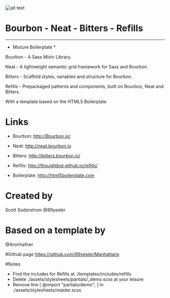 
![alt text](http://manhattans.89yesler.mixture.io/assets/img/manhattans_lg.png "Manhattans")

# Bourbon - Neat - Bitters - Refills
---

* Mixture Boilerplate *


Bourbon  - A Sass Mixin Library.

Neat - A lightweight semantic grid framework for Sass and Bourbon.

Bitters - Scaffold styles, variables and structure for Bourbon.

Refills - Prepackaged patterns and components, built on Bourbon, Neat and Bitters.

With a template based on the HTML5 Boilerplate 

# Links
- Bourbon: http://Bourbon.io/

- Neat: http://neat.bourbon.io

- Bitters: http://bitters.bourbon.io/

- Refills: http://thoughtbot.github.io/refills/

- Boilerplate: http://html5boilerplate.com

# Created by
Scott Soderstrom
@89yesler 

# Based on a template by
@Aronhafner 

#Github page
https://github.com/89yesler/Manhattans

#Notes
- Find the includes for Refills at ./templates/includes/refills
- Delete ./assets/stylesheets/partials/_demo.scss at your leisure
- Remove line [ @import "partials/demo"; ] in ./assets/stylesheets/master.scss


